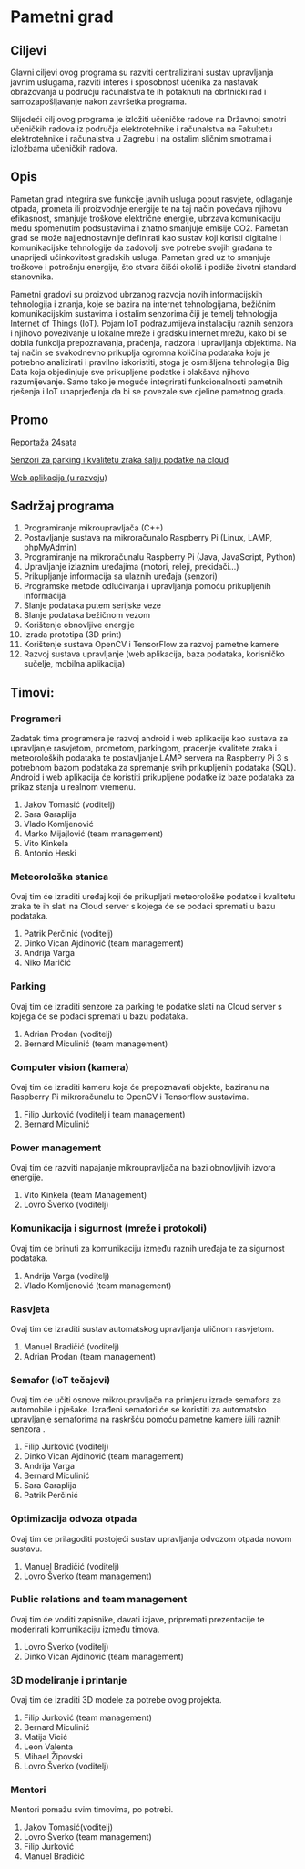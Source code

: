 # Pametni grad

## Ciljevi
Glavni ciljevi ovog programa su razviti centralizirani sustav upravljanja javnim uslugama, razviti interes i sposobnost učenika za nastavak obrazovanja u području računalstva te ih potaknuti na obrtnički rad i samozapošljavanje nakon završetka programa.

Slijedeći cilj ovog programa je izložiti učeničke radove na Državnoj smotri učeničkih radova iz područja elektrotehnike i računalstva na Fakultetu elektrotehnike i računalstva u Zagrebu i na ostalim sličnim smotrama i izložbama učeničkih radova.

## Opis
Pametan grad integrira sve funkcije javnih usluga poput rasvjete, odlaganje otpada,  prometa ili proizvodnje energije te na taj način povećava njihovu efikasnost, smanjuje troškove električne energije, ubrzava komunikaciju među spomenutim podsustavima i znatno smanjuje emisije CO2. Pametan grad se može najjednostavnije definirati kao sustav koji koristi digitalne i komunikacijske tehnologije da zadovolji sve potrebe svojih građana te unaprijedi učinkovitost gradskih usluga. Pametan grad uz to smanjuje troškove i potrošnju energije, što stvara čišći okoliš i podiže životni standard stanovnika.

Pametni gradovi su proizvod ubrzanog razvoja novih informacijskih tehnologija i znanja, koje se bazira na internet tehnologijama, bežičnim komunikacijskim sustavima i ostalim senzorima čiji je temelj tehnologija Internet of Things (IoT). Pojam IoT podrazumijeva instalaciju raznih senzora i njihovo povezivanje u lokalne mreže i gradsku internet mrežu, kako bi se dobila funkcija prepoznavanja, praćenja, nadzora i upravljanja objektima. Na taj način se svakodnevno prikuplja ogromna količina podataka koju je potrebno analizirati i pravilno iskoristiti, stoga je osmišljena tehnologija Big Data koja objedinjuje sve prikupljene podatke i olakšava njihovo razumijevanje. Samo tako je moguće integrirati funkcionalnosti pametnih rješenja i IoT unaprjeđenja da bi se povezale sve cjeline pametnog grada.

## Promo 

[Reportaža 24sata](https://www.24sata.hr/video/pametni-grad-u-hrvatskoj-zelimo-ljudima-ustedjeti-novac-602395)

[Senzori za parking i kvalitetu zraka šalju podatke na cloud](https://youtu.be/Tnwm2xuqHHU)

[Web aplikacija (u razvoju)](https://www.pozitron.com.hr/pametniGrad)

## Sadržaj programa    
1. Programiranje mikroupravljača (C++)
2. Postavljanje sustava na mikroračunalo Raspberry Pi (Linux, LAMP, phpMyAdmin)
3. Programiranje na mikroračunalu Raspberry Pi (Java, JavaScript, Python)
4. Upravljanje izlaznim uređajima (motori, releji, prekidači…)
5. Prikupljanje informacija sa ulaznih uređaja (senzori)
6. Programske metode odlučivanja i upravljanja pomoću prikupljenih informacija
7. Slanje podataka putem serijske veze
8. Slanje podataka bežičnom vezom
9. Korištenje obnovljive energije
10. Izrada prototipa (3D print)
11. Korištenje sustava OpenCV i TensorFlow za razvoj pametne kamere
12. Razvoj sustava upravljanje (web aplikacija, baza podataka, korisničko sučelje, mobilna aplikacija)

## Timovi:

### Programeri

Zadatak tima programera je razvoj android i web aplikacije kao sustava za upravljanje rasvjetom, prometom, parkingom, praćenje kvalitete zraka i meteoroloških podataka te postavljanje LAMP servera na Raspberry Pi 3 s potrebnom bazom podataka za spremanje svih prikupljenih podataka (SQL). Android i web aplikacija će koristiti prikupljene podatke iz baze podataka za prikaz stanja u realnom vremenu.

1. Jakov Tomasić (voditelj)
2. Sara Garaplija
3. Vlado Komljenović
4. Marko Mijajlović (team management)
5. Vito Kinkela
6. Antonio Heski

### Meteorološka stanica

Ovaj tim će izraditi uređaj koji će prikupljati meteorološke podatke i kvalitetu zraka te ih slati na Cloud server s kojega će se podaci spremati u bazu podataka.

1. Patrik Perčinić (voditelj)
2. Dinko Vican Ajdinović (team management)
3. Andrija Varga
4. Niko Maričić

### Parking

Ovaj tim će izraditi senzore za parking te podatke slati na Cloud server s kojega će se podaci spremati u bazu podataka.

1. Adrian Prodan (voditelj)
2. Bernard Miculinić (team management)

### Computer vision (kamera)

Ovaj tim će izraditi kameru koja će prepoznavati objekte, baziranu na Raspberry Pi mikroračunalu te OpenCV i Tensorflow sustavima.

1. Filip Jurković (voditelj i team management)
2. Bernard Miculinić

### Power management

Ovaj tim će razviti napajanje mikroupravljača na bazi obnovljivih izvora energije.

1. Vito Kinkela (team Management)
2. Lovro Šverko (voditelj)

### Komunikacija i sigurnost (mreže i protokoli)

Ovaj tim će brinuti za komunikaciju između raznih uređaja te za sigurnost podataka.

1. Andrija Varga (voditelj)
2. Vlado Komljenović (team management)


### Rasvjeta

Ovaj tim će izraditi sustav automatskog upravljanja uličnom rasvjetom.

1. Manuel Bradičić (voditelj)
2. Adrian Prodan (team management)

### Semafor (IoT tečajevi)

Ovaj tim će učiti osnove mikroupravljača na primjeru izrade semafora za automobile i pješake. Izrađeni semafori će se koristiti za automatsko upravljanje semaforima na raskršću pomoću pametne kamere i/ili raznih senzora .

1. Filip Jurković (voditelj)
2. Dinko Vican Ajdinović (team management)
3. Andrija Varga
4. Bernard Miculinić
5. Sara Garaplija
6. Patrik Perčinić

### Optimizacija odvoza otpada

Ovaj tim će prilagoditi postojeći sustav upravljanja odvozom otpada novom sustavu.

1. Manuel Bradičić (voditelj)
2. Lovro Šverko (team management)

### Public relations and team management

Ovaj tim će voditi zapisnike, davati izjave, pripremati prezentacije te moderirati komunikaciju između timova.

1. Lovro Šverko (voditelj)
2. Dinko Vican Ajdinović (team management)

### 3D modeliranje i printanje

Ovaj tim će izraditi 3D modele za potrebe ovog projekta.

1. Filip Jurković (team management)
2. Bernard Miculinić
3. Matija Vicić
4. Leon Valenta
5. Mihael Žipovski
6. Lovro Šverko (voditelj)

### Mentori

Mentori pomažu svim timovima, po potrebi.

1. Jakov Tomasić(voditelj)
2. Lovro Šverko (team management)
3. Filip Jurković
4. Manuel Bradičić
